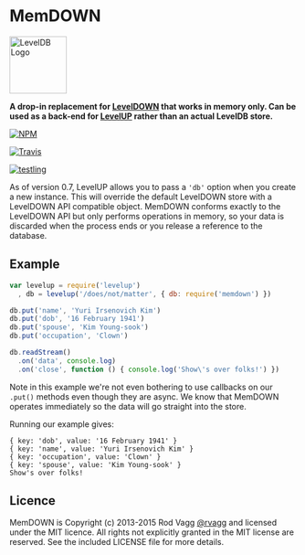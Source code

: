 # MemDOWN

<img alt="LevelDB Logo" height="100" src="http://leveldb.org/img/logo.svg">

**A drop-in replacement for [LevelDOWN](https://github.com/rvagg/node-leveldown) that works in memory only. Can be used as a back-end for [LevelUP](https://github.com/rvagg/node-levelup) rather than an actual LevelDB store.**

[![NPM](https://nodei.co/npm/memdown.png?downloads=true)](https://nodei.co/npm/memdown/)

[![Travis](https://secure.travis-ci.org/Level/memdown.png)](http://travis-ci.org/Level/memdown)

[![testling](http://ci.testling.com/rvagg/memdown.png)](http://ci.testling.com/rvagg/memdown)

As of version 0.7, LevelUP allows you to pass a `'db'` option when you create a new instance. This will override the default LevelDOWN store with a LevelDOWN API compatible object. MemDOWN conforms exactly to the LevelDOWN API but only performs operations in memory, so your data is discarded when the process ends or you release a reference to the database.

## Example

```js
var levelup = require('levelup')
  , db = levelup('/does/not/matter', { db: require('memdown') })

db.put('name', 'Yuri Irsenovich Kim')
db.put('dob', '16 February 1941')
db.put('spouse', 'Kim Young-sook')
db.put('occupation', 'Clown')

db.readStream()
  .on('data', console.log)
  .on('close', function () { console.log('Show\'s over folks!') })
```

Note in this example we're not even bothering to use callbacks on our `.put()` methods even though they are async. We know that MemDOWN operates immediately so the data will go straight into the store.

Running our example gives:

```
{ key: 'dob', value: '16 February 1941' }
{ key: 'name', value: 'Yuri Irsenovich Kim' }
{ key: 'occupation', value: 'Clown' }
{ key: 'spouse', value: 'Kim Young-sook' }
Show's over folks!
```

## Licence

MemDOWN is Copyright (c) 2013-2015 Rod Vagg [@rvagg](https://twitter.com/rvagg) and licensed under the MIT licence. All rights not explicitly granted in the MIT license are reserved. See the included LICENSE file for more details.
